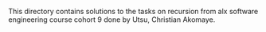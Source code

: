 This directory contains solutions to the tasks on recursion from alx software engineering course cohort 9 done by Utsu, Christian Akomaye.
